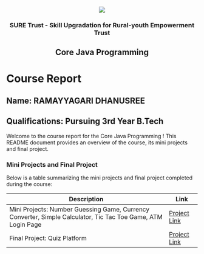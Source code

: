 <!-- PROJECT LOGO -->
<br />

<div align="center">
   <img src='https://user-images.githubusercontent.com/73131499/166115643-d3187f47-d38f-41b2-ae42-5ecbbc60de14.png' />


<h3 align="center">SURE Trust - Skill Upgradation for Rural-youth Empowerment Trust</h3>
  <h2> Core Java Programming </h2>
</div>

# Course Report

## Name: RAMAYYAGARI DHANUSREE

## Qualifications: Pursuing 3rd Year B.Tech

Welcome to the course report for the Core Java Programming ! This README document provides an overview of the course, its mini projects and final project.

### Mini Projects and Final Project

Below is a table summarizing the mini projects and final project completed during the course:

| Description                               | Link                                    |
|-------------------------------------------|-----------------------------------------|
| Mini Projects: Number Guessing Game, Currency Converter, Simple Calculator, Tic Tac Toe Game, ATM Login Page     | [Project Link](https://github.com/sure-trust/G10_Java/tree/main/Mini%20Projects/Ramayyagari%20Dhanusree)                         |
| Final Project: Quiz Platform     | [Project Link](https://github.com/sure-trust/G10_Java/tree/main/Final%20Capstone%20Project/Ramayyagari%20Dhanusree)                         |
